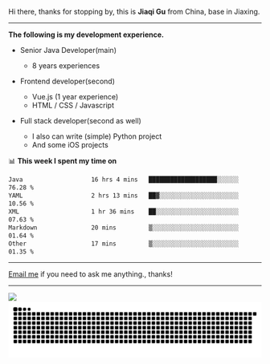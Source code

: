 Hi there, thanks for stopping by, this is **Jiaqi Gu** from China, base in Jiaxing.

---

**The following is my development experience.**

- Senior Java Developer(main)
  - 8 years experiences

- Frontend developer(second)
  - Vue.js (1 year experience)
  - HTML / CSS / Javascript
  
- Full stack developer(second as well)
  - I also can write (simple) Python project
  - And some iOS projects

📊 **This week I spent my time on**
<!--START_SECTION:waka-->

```text
Java                   16 hrs 4 mins   ███████████████████░░░░░░   76.28 %
YAML                   2 hrs 13 mins   ██▓░░░░░░░░░░░░░░░░░░░░░░   10.56 %
XML                    1 hr 36 mins    ██░░░░░░░░░░░░░░░░░░░░░░░   07.63 %
Markdown               20 mins         ▒░░░░░░░░░░░░░░░░░░░░░░░░   01.64 %
Other                  17 mins         ▒░░░░░░░░░░░░░░░░░░░░░░░░   01.35 %
```

<!--END_SECTION:waka-->

---

[Email me](mailto:htk2klwgr@mozmail.com?subject=Hiring_from_GitHub) if you need to ask me anything., thanks!

---

![]( https://visitor-badge.glitch.me/badge?page_id=githubgujiaqi)
![]( https://github.com/droid-Q/droid-Q/raw/output/github-contribution-grid-snake.svg#gh-dark-mode-only)

